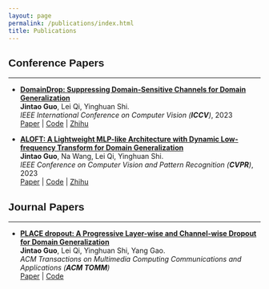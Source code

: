 ```yaml
---
layout: page
permalink: /publications/index.html
title: Publications
---
```


<!-- # Publications -->


## <font face="Arial"><b>Conference Papers </b></font>
- - -

<!-- <img align="right" src="../ALOFT.jpg" width = "40%"/> -->

+ **[DomainDrop: Suppressing Domain-Sensitive Channels for Domain Generalization](https://arxiv.org/abs/2308.10285)** \
**Jintao Guo**, Lei Qi, Yinghuan Shi. \
_IEEE International Conference on Computer Vision (**ICCV**)_, 2023 \
[Paper](https://lingeringlight.github.io/) | [Code](https://lingeringlight.github.io/) | [Zhihu](https://zhuanlan.zhihu.com/p/652198004)

+ **[ALOFT: A Lightweight MLP-like Architecture with Dynamic Low-frequency Transform for Domain Generalization](https://arxiv.org/abs/2303.11674)**  \
**Jintao Guo**, Na Wang, Lei Qi, Yinghuan Shi. \
_IEEE Conference on Computer Vision and Pattern Recognition (**CVPR**)_, 2023 \
[Paper](https://arxiv.org/abs/2303.11674) | [Code](https://github.com/lingeringlight/ALOFT/) | [Zhihu](https://zhuanlan.zhihu.com/p/624598279)


## <font face="Arial"><b>Journal Papers </b></font>
- - -

<!-- <img align="right" src="../ALOFT.jpg" width = "40%"/> -->

+ **[PLACE dropout: A Progressive Layer-wise and Channel-wise Dropout for Domain Generalization](https://lingeringlight.github.io/)** \
**Jintao Guo**, Lei Qi, Yinghuan Shi, Yang Gao. \
_ACM Transactions on Multimedia Computing Communications and Applications (**ACM TOMM**)_ \
[Paper](https://lingeringlight.github.io/) | [Code]( https://github.com/lingeringlight/PLACEdropout/)

